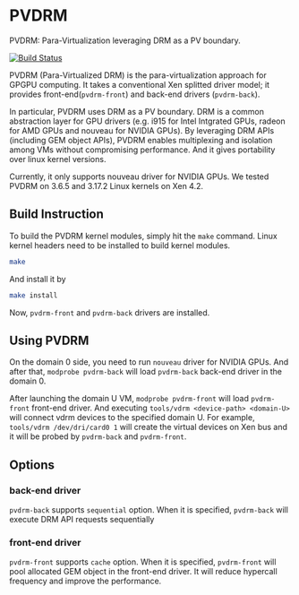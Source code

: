 # PVDRM
PVDRM: Para-Virtualization leveraging DRM as a PV boundary.

[![Build Status](https://magnum.travis-ci.com/CPFL/pvdrm.svg?token=NfefyoR2J5KLwyG5o6Lh&branch=master)](https://magnum.travis-ci.com/CPFL/pvdrm)

PVDRM (Para-Virtualized DRM) is the para-virtualization approach for GPGPU computing.
It takes a conventional Xen splitted driver model;
it provides front-end(`pvdrm-front`) and back-end drivers (`pvdrm-back`).

In particular, PVDRM uses DRM as a PV boundary.
DRM is a common abstraction layer for GPU drivers
(e.g. i915 for Intel Intgrated GPUs, radeon for AMD GPUs and nouveau for NVIDIA GPUs).
By leveraging DRM APIs (including GEM object APIs), PVDRM enables multiplexing and isolation among VMs without compromising performance. And it gives portability over linux kernel versions.

Currently, it only supports nouveau driver for NVIDIA GPUs.
We tested PVDRM on 3.6.5 and 3.17.2 Linux kernels on Xen 4.2.

## Build Instruction

To build the PVDRM kernel modules, simply hit the `make` command.
Linux kernel headers need to be installed to build kernel modules.
```sh
make
```

And install it by
```sh
make install
```

Now, `pvdrm-front` and `pvdrm-back` drivers are installed.

## Using PVDRM

On the domain 0 side, you need to run `nouveau` driver for NVIDIA GPUs.
And after that, `modprobe pvdrm-back` will load `pvdrm-back` back-end driver in the domain 0.

After launching the domain U VM, `modprobe pvdrm-front` will load `pvdrm-front` front-end driver.
And executing `tools/vdrm <device-path> <domain-U>` will connect vdrm devices to the specified domain U.
For example, `tools/vdrm /dev/dri/card0 1` will create the virtual devices on Xen bus and it will be probed by `pvdrm-back` and `pvdrm-front`.

## Options

### back-end driver

`pvdrm-back` supports `sequential` option. When it is specified, `pvdrm-back` will execute DRM API requests sequentially

### front-end driver

`pvdrm-front` supports `cache` option. When it is specified, `pvdrm-front` will pool allocated GEM object in the front-end driver.
It will reduce hypercall frequency and improve the performance.
